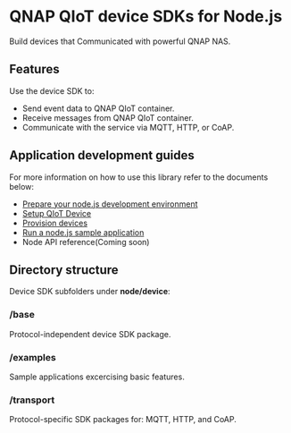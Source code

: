 # QNAP QIoT device SDKs for Node.js

Build devices that Communicated with powerful QNAP NAS.

## Features

Use the device SDK to:
* Send event data to QNAP QIoT container.
* Receive messages from QNAP QIoT container.
* Communicate with the service via MQTT, HTTP, or CoAP.

## Application development guides
For more information on how to use this library refer to the documents below:
- [Prepare your node.js development environment](../../doc/set_out/node-dev-env-setup.md)
- [Setup QIoT Device](../../doc/set_out/node-dev-run-sample.md)
- [Provision devices](../../doc/set_out/node-dev-run-sample.md)
- [Run a node.js sample application](../../doc/set_out/node-dev-run-sample.md)
- Node API reference(Coming soon)


## Directory structure

Device SDK subfolders under **node/device**:

### /base

Protocol-independent device SDK package.

### /examples

Sample applications excercising basic features.

### /transport

Protocol-specific SDK packages for: MQTT, HTTP, and CoAP.